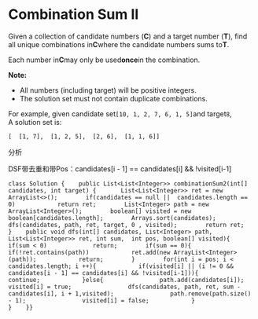 # Combination Sum II

Given a collection of candidate numbers \(**C**\) and a target number \(**T**\), find all unique combinations in**C**where the candidate numbers sums to**T**.

Each number in**C**may only be used**once**in the combination.

**Note:**

* All numbers \(including target\) will be positive integers.
* The solution set must not contain duplicate combinations.

For example, given candidate set`[10, 1, 2, 7, 6, 1, 5]`and target`8`,  
A solution set is:

```text
[  [1, 7],  [1, 2, 5],  [2, 6],  [1, 1, 6]]
```

分析

DSF带去重和带Pos：candidates\[i - 1\] == candidates\[i\] && !visited\[i-1\]

```text
class Solution {    public List<List<Integer>> combinationSum2(int[] candidates, int target) {       List<List<Integer>> ret = new ArrayList<>();        if(candidates == null ||  candidates.length == 0)            return ret;        List<Integer> path = new ArrayList<Integer>();        boolean[] visited = new boolean[candidates.length];        Arrays.sort(candidates);        dfs(candidates, path, ret, target, 0 , visited);        return ret;    }    public void dfs(int[] candidates, List<Integer> path, List<List<Integer>> ret, int sum,  int pos, boolean[] visited){        if(sum < 0)             return;        if(sum == 0){            if(!ret.contains(path))            ret.add(new ArrayList<Integer>(path));            return;        }        for(int i = pos; i < candidates.length; i ++){            if(visited[i] || (i != 0 && candidates[i - 1] == candidates[i] && !visited[i-1])){                continue;            }else{                path.add(candidates[i]);                visited[i] = true;                dfs(candidates, path, ret, sum - candidates[i], i + 1,visited);                path.remove(path.size() - 1);                visited[i] = false;            }                   }    }}
```

